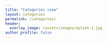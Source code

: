 ```yaml
---
title: "Categories view"
layout: categories
permalink: /categories/
header:
  overlay_image: /assets/images/splash-1.jpg
author_profile: false
---
```


